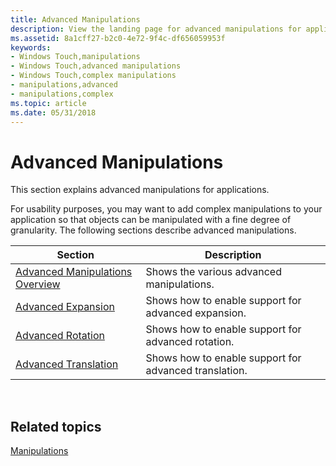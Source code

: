 ```yaml
---
title: Advanced Manipulations
description: View the landing page for advanced manipulations for applications. See links to the overview, expansion, rotation, and translation pages.
ms.assetid: 8a1cff27-b2c0-4e72-9f4c-df656059953f
keywords:
- Windows Touch,manipulations
- Windows Touch,advanced manipulations
- Windows Touch,complex manipulations
- manipulations,advanced
- manipulations,complex
ms.topic: article
ms.date: 05/31/2018
---
```


# Advanced Manipulations

This section explains advanced manipulations for applications.

For usability purposes, you may want to add complex manipulations to your application so that objects can be manipulated with a fine degree of granularity. The following sections describe advanced manipulations.



| Section                                                                | Description                                           |
|------------------------------------------------------------------------|-------------------------------------------------------|
| [Advanced Manipulations Overview](advanced-manipulations-overview.md) | Shows the various advanced manipulations.             |
| [Advanced Expansion](advanced-expansion.md)                           | Shows how to enable support for advanced expansion.   |
| [Advanced Rotation](advanced-rotation.md)                             | Shows how to enable support for advanced rotation.    |
| [Advanced Translation](advanced-translation.md)                       | Shows how to enable support for advanced translation. |



 

## Related topics

<dl> <dt>

[Manipulations](getting-started-with-manipulations.md)
</dt> </dl>

 

 




